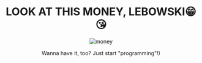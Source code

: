 

<div align=center>
  
  # LOOK AT THIS MONEY, LEBOWSKI😁😘

  ![money](https://media.tenor.com/b7jgsT3ctlwAAAAC/when-the-money-fast-money.gif)
  
  Wanna have it, too? Just start "programming"!)
  
</div>
